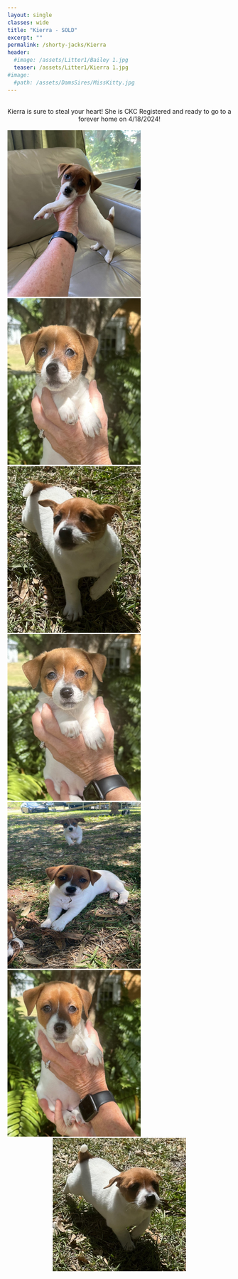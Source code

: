 ```yaml
---
layout: single
classes: wide
title: "Kierra - SOLD"
excerpt: ""
permalink: /shorty-jacks/Kierra
header: 
  #image: /assets/Litter1/Bailey 1.jpg
  teaser: /assets/Litter1/Kierra 1.jpg
#image:
  #path: /assets/DamsSires/MissKitty.jpg
--- 
```

 <br>
 <center>Kierra is sure to steal your heart!
 She is CKC Registered and ready to go to a forever home on 4/18/2024!</center>
<br>
 <img src="/assets/Litter1/Kierra.jpg" alt="Ace1" style="width:300px;height:375px;">
 <img src="/assets/Litter1/Kierra 2.jpg" alt="Ace1" style="width:300px;height:375px;"> 
 <img src="/assets/Litter1/Kierra 5.jpg" alt="Ace1" style="width:300px;height:375px;">
 <img src="/assets/Litter1/Kierra 3.jpg" alt="Ace1" style="width:300px;height:375px;"> 
 <img src="/assets/Litter1/Kierra2.jpg" alt="Ace1" style="width:300px;height:375px;"> 
 <img src="/assets/Litter1/Kierra 1.jpg" alt="Ace1" style="width:300px;height:375px;">

 <center><img src="/assets/Litter1/Kierra 4.jpg" alt="Ace1" style="width:300px;height:300px;"></center>
